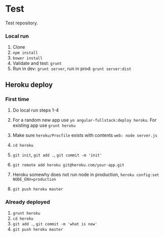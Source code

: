 Test====Test repository.### Local run1. Clone2. `npm install`3. `bower install`4. Validate and test: `grunt`5. Run in dev: `grunt server`, run in prod: `grunt server:dist`## Heroku deploy### First time1. Do local run steps 1-43. For a random new app use `yo angular-fullstack:deploy heroku`.For existing app use `grunt heroku`4. Make sure `heroku/Procfile` exists with contents `web: node server.js`5. `cd heroku`6. `git init`, `git add .`, `git commit -m 'init'`7. `git remote add heroku git@heroku.com/your-app.git`8. Heroku somewhy does not run node in production, `heroku config:set NODE_ENV=production`9. `git push heroku master`### Already deployed1. `grunt heroku`2. `cd heroku`3. `git add .`, `git commit -m 'what is new'`4. `git push heroku master`